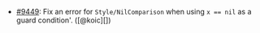 * [#9449](https://github.com/rubocop-hq/rubocop/issues/9449): Fix an error for `Style/NilComparison` when using `x == nil` as a guard condition'. ([@koic][])
